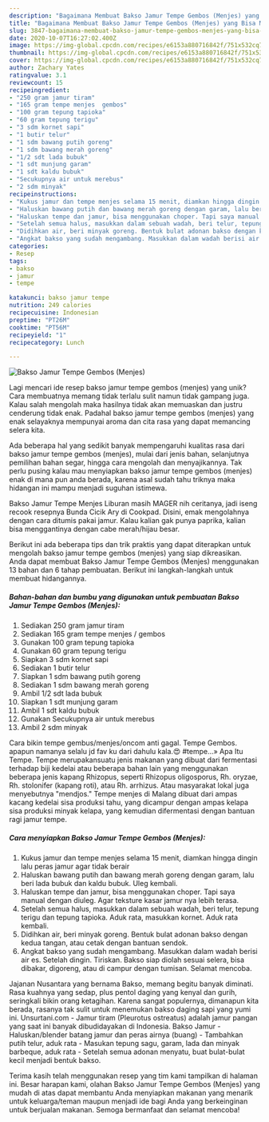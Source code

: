 ```yaml
---
description: "Bagaimana Membuat Bakso Jamur Tempe Gembos (Menjes) yang Bisa Manjain Lidah"
title: "Bagaimana Membuat Bakso Jamur Tempe Gembos (Menjes) yang Bisa Manjain Lidah"
slug: 3847-bagaimana-membuat-bakso-jamur-tempe-gembos-menjes-yang-bisa-manjain-lidah
date: 2020-10-07T16:27:02.400Z
image: https://img-global.cpcdn.com/recipes/e6153a880716842f/751x532cq70/bakso-jamur-tempe-gembos-menjes-foto-resep-utama.jpg
thumbnail: https://img-global.cpcdn.com/recipes/e6153a880716842f/751x532cq70/bakso-jamur-tempe-gembos-menjes-foto-resep-utama.jpg
cover: https://img-global.cpcdn.com/recipes/e6153a880716842f/751x532cq70/bakso-jamur-tempe-gembos-menjes-foto-resep-utama.jpg
author: Zachary Yates
ratingvalue: 3.1
reviewcount: 15
recipeingredient:
- "250 gram jamur tiram"
- "165 gram tempe menjes  gembos"
- "100 gram tepung tapioka"
- "60 gram tepung terigu"
- "3 sdm kornet sapi"
- "1 butir telur"
- "1 sdm bawang putih goreng"
- "1 sdm bawang merah goreng"
- "1/2 sdt lada bubuk"
- "1 sdt munjung garam"
- "1 sdt kaldu bubuk"
- "Secukupnya air untuk merebus"
- "2 sdm minyak"
recipeinstructions:
- "Kukus jamur dan tempe menjes selama 15 menit, diamkan hingga dingin lalu peras jamur agar tidak berair"
- "Haluskan bawang putih dan bawang merah goreng dengan garam, lalu beri lada bubuk dan kaldu bubuk. Uleg kembali."
- "Haluskan tempe dan jamur, bisa menggunakan choper. Tapi saya manual dengan diuleg. Agar teksture kasar jamur nya lebih terasa."
- "Setelah semua halus, masukkan dalam sebuah wadah, beri telur, tepung terigu dan tepung tapioka. Aduk rata, masukkan kornet. Aduk rata kembali."
- "Didihkan air, beri minyak goreng. Bentuk bulat adonan bakso dengan kedua tangan, atau cetak dengan bantuan sendok."
- "Angkat bakso yang sudah mengambang. Masukkan dalam wadah berisi air es. Setelah dingin. Tiriskan. Bakso siap diolah sesuai selera, bisa dibakar, digoreng, atau di campur dengan tumisan. Selamat mencoba."
categories:
- Resep
tags:
- bakso
- jamur
- tempe

katakunci: bakso jamur tempe 
nutrition: 249 calories
recipecuisine: Indonesian
preptime: "PT26M"
cooktime: "PT56M"
recipeyield: "1"
recipecategory: Lunch

---
```



![Bakso Jamur Tempe Gembos (Menjes)](https://img-global.cpcdn.com/recipes/e6153a880716842f/751x532cq70/bakso-jamur-tempe-gembos-menjes-foto-resep-utama.jpg)

Lagi mencari ide resep bakso jamur tempe gembos (menjes) yang unik? Cara membuatnya memang tidak terlalu sulit namun tidak gampang juga. Kalau salah mengolah maka hasilnya tidak akan memuaskan dan justru cenderung tidak enak. Padahal bakso jamur tempe gembos (menjes) yang enak selayaknya mempunyai aroma dan cita rasa yang dapat memancing selera kita.

Ada beberapa hal yang sedikit banyak mempengaruhi kualitas rasa dari bakso jamur tempe gembos (menjes), mulai dari jenis bahan, selanjutnya pemilihan bahan segar, hingga cara mengolah dan menyajikannya. Tak perlu pusing kalau mau menyiapkan bakso jamur tempe gembos (menjes) enak di mana pun anda berada, karena asal sudah tahu triknya maka hidangan ini mampu menjadi suguhan istimewa.

Bakso Jamur Tempe Menjes Liburan masih MAGER nih ceritanya, jadi iseng recook resepnya Bunda Cicik Ary di Cookpad. Disini, emak mengolahnya dengan cara ditumis pakai jamur. Kalau kalian gak punya paprika, kalian bisa menggantinya dengan cabe merah/hijau besar.


Berikut ini ada beberapa tips dan trik praktis yang dapat diterapkan untuk mengolah bakso jamur tempe gembos (menjes) yang siap dikreasikan. Anda dapat membuat Bakso Jamur Tempe Gembos (Menjes) menggunakan 13 bahan dan 6 tahap pembuatan. Berikut ini langkah-langkah untuk membuat hidangannya.

<!--inarticleads1-->

##### Bahan-bahan dan bumbu yang digunakan untuk pembuatan Bakso Jamur Tempe Gembos (Menjes):

1. Sediakan 250 gram jamur tiram
1. Sediakan 165 gram tempe menjes / gembos
1. Gunakan 100 gram tepung tapioka
1. Gunakan 60 gram tepung terigu
1. Siapkan 3 sdm kornet sapi
1. Sediakan 1 butir telur
1. Siapkan 1 sdm bawang putih goreng
1. Sediakan 1 sdm bawang merah goreng
1. Ambil 1/2 sdt lada bubuk
1. Siapkan 1 sdt munjung garam
1. Ambil 1 sdt kaldu bubuk
1. Gunakan Secukupnya air untuk merebus
1. Ambil 2 sdm minyak


Cara bikin tempe gembus/menjes/oncom anti gagal. Tempe Gembos. apapun namanya selalu jd fav ku dari dahulu kala.😍 #tempe…» Apa Itu Tempe. Tempe merupakansuatu jenis makanan yang dibuat dari fermentasi terhadap biji kedelai atau beberapa bahan lain yang menggunakan beberapa jenis kapang Rhizopus, seperti Rhizopus oligosporus, Rh. oryzae, Rh. stolonifer (kapang roti), atau Rh. arrhizus. Atau masyarakat lokal juga menyebutnya &#34;mendjos.&#34; Tempe menjes di Malang dibuat dari ampas kacang kedelai sisa produksi tahu, yang dicampur dengan ampas kelapa sisa produksi minyak kelapa, yang kemudian difermentasi dengan bantuan ragi jamur tempe. 

<!--inarticleads2-->

##### Cara menyiapkan Bakso Jamur Tempe Gembos (Menjes):

1. Kukus jamur dan tempe menjes selama 15 menit, diamkan hingga dingin lalu peras jamur agar tidak berair
1. Haluskan bawang putih dan bawang merah goreng dengan garam, lalu beri lada bubuk dan kaldu bubuk. Uleg kembali.
1. Haluskan tempe dan jamur, bisa menggunakan choper. Tapi saya manual dengan diuleg. Agar teksture kasar jamur nya lebih terasa.
1. Setelah semua halus, masukkan dalam sebuah wadah, beri telur, tepung terigu dan tepung tapioka. Aduk rata, masukkan kornet. Aduk rata kembali.
1. Didihkan air, beri minyak goreng. Bentuk bulat adonan bakso dengan kedua tangan, atau cetak dengan bantuan sendok.
1. Angkat bakso yang sudah mengambang. Masukkan dalam wadah berisi air es. Setelah dingin. Tiriskan. Bakso siap diolah sesuai selera, bisa dibakar, digoreng, atau di campur dengan tumisan. Selamat mencoba.


Jajanan Nusantara yang bernama Bakso, memang begitu banyak diminati. Rasa kuahnya yang sedap, plus pentol daging yang kenyal dan gurih, seringkali bikin orang ketagihan. Karena sangat populernya, dimanapun kita berada, rasanya tak sulit untuk menemukan bakso daging sapi yang yumi ini. Unsurtani.com - Jamur tiram (Pleurotus ostreatus) adalah jamur pangan yang saat ini banyak dibudidayakan di Indonesia. Bakso Jamur - Haluskan/blender batang jamur dan peras airnya (buang) - Tambahkan putih telur, aduk rata - Masukan tepung sagu, garam, lada dan minyak barbeque, aduk rata - Setelah semua adonan menyatu, buat bulat-bulat kecil menjadi bentuk bakso. 

Terima kasih telah menggunakan resep yang tim kami tampilkan di halaman ini. Besar harapan kami, olahan Bakso Jamur Tempe Gembos (Menjes) yang mudah di atas dapat membantu Anda menyiapkan makanan yang menarik untuk keluarga/teman maupun menjadi ide bagi Anda yang berkeinginan untuk berjualan makanan. Semoga bermanfaat dan selamat mencoba!
